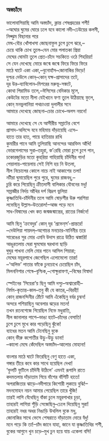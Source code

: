 ### অস্তচাঁদে

ভালোবাসিয়াছি আমি অস্তচাঁদ, ক্লান্ত শেষপ্রহরের শশী!  
–অঘোর ঘুমের ঘোরে ঢলে যবে কালো নদী–ঢেউয়ের কলসী,  
নিঝ্ঝুম বিছানার পরে  
মেঘ-বৌর খোঁপাখসা জোছনাফুল চুপে চুপে ঝরে,–  
চেয়ে থাকি চোখ তুলে–যেন মোর পলাতকা প্রিয়া  
মেঘের ঘোমটা তুলে প্রেত-চাঁদে সচকিতে ওঠে শিহরিয়া!  
সে যেন দেখেছে মোরে জন্মে জন্মে ফিরে ফিরে ফিরে  
মাঠে ঘাটে একা একা,–বুনোহাঁস–জোনাকির ভিড়ে!  
দুশ্চর দেউলে কোন্–কোন্ যক্ষ-প্রাসাদের তটে,  
দূর উর–ব্যাবিলোন–মিশরের মরুভূ-সঙ্কটে,  
কোথা পিরামিড তলে,–ঈসিসের বেদিকার মূলে,  
কেউটের মতো নীলা যেইখানে ফণা তুলে উঠিয়াছে ফুলে,  
কোন্ মনভুলানিয়া পথচাওয়া দুলালীর সনে  
আমারে দেখেছে জোছনা–চোর চোখে–অলস নয়নে!  

আমারে দেখেছে সে যে আসীরীয় সম্রাটের বেশে  
প্রাসাদ-অলিন্দে যবে মহিমায় দাঁড়ায়েছি এসে–  
হাতে তার হাত, পায়ে হাতিয়ার রাখি  
কুমারীর পানে আমি তুলিয়াছি আনন্দের আরক্তিম আঁখি!  
ভোরগেলাসের সুরা–তহুরা, ক’রেছি মোরা চুপে চুপে পান,  
চকোরজুড়ির মতো কুহরিয়া গাহিয়াছি চাঁদিনীর গান!  
পেয়ালায়-পায়েলায় সেই নিশি হয় নি উতলা,  
নীল নিচোলের কোলে নাচে নাই আকাশের তলা!  
নটীরা ঘুমায়েছিল পুরে পুরে, ঘুমের রাজবধূ,–  
চুরি করে পিয়েছিনু ক্রীতদাসী বালিকার যৌবনের মধু!  
সম্রাজ্ঞীর নির্দয় আঁখির দর্প বিদ্রূপ ভুলিয়া  
কৃষ্ণাতিথি-চাঁদিনীর তলে আমি ষোড়শীর উরু পরশিয়া  
লভেছিনু উল্লাস–উতরোল!–আজ পড়ে মনে  
সাধ-বিষাদের খেদ কত জন্মজন্মান্তের, রাতের নির্জনে!  

আমি ছিনু ‘ক্রবেদুর’ কোন্ দূর ‘প্রভেন্‌স’-প্রান্তরে!  
–দেউলিয়া পায়দল্–অগোচর মনচোর-মানিনীর তরে  
সারেঙের সুর মোর এমনি উদাস রাত্রে উঠিত ঝঙ্কারি!  
আঙুরতলায় ঘেরা ঘুমঘোর ঘরখানা ছাড়ি  
ঘুঘুর পাখনা মেলি মোর পানে আসিল পিয়ারা;  
মেঘের ময়ূরপাখে জেগেছিল এলোমেলো তারা!  
–‘অলিভ’ পাতার ফাঁকে চুনচোখে চেয়েছিল চাঁদ,  
মিলননিশার শেষে–বৃশ্চিক,–গোক্ষুরাফণা,–বিষের বিস্বাদ!  

স্পেইনের ‘সিয়েরা’য় ছিনু আমি দস্যু–অশ্বারোহী–  
নির্মম-কৃতান্ত-কাল–তবু কী যে কাতর,–বিরহী!  
কোন্ রাজনন্দিনীর ঠোঁটে আমি এঁকেছিনু বর্বর চুম্বন!  
অন্দরে পশিয়াছিনু অবেলার ঝড়ের মতন!  
তখন রতনশেজে গিয়েছিল নিভে মধুরাতি,  
নীল জানালার পাশে–ভাঙা হাটে–চাঁদের বেসাতি!  
চুপে চুপে মুখে কার পড়েছিনু ঝুঁকে!  
ব্যাধের মতন আমি টেনেছিনু বুকে  
কোন্ ভীরু কপোতীর উড়ু-উড়ু ডানা!  
–কালো মেঘে কেঁদেছিল অস্তচাঁদ–আলোর মোহানা!  

বাংলার মাঠে ঘাটে ফিরেছিনু বেণু হাতে একা,  
গঙ্গার তীরে কবে কার সাথে হয়েছিল দেখা!  
‘ফুলটি ফুটিলে চাঁদিনী উঠিলে’ এমনই রূপালি রাতে  
কদমতলায় দাঁড়াতাম গিয়ে বাঁশের বাঁশিটি হাতে!  
অপরাজিতার ঝাড়ে–নদীপারে কিশোরী লুকায়ে বুঝি!–  
মদনমোহন নয়ন আমার পেয়েছিল তারে খুঁজি!  
তারই লাগি বেঁধেছিনু বাঁকা চুলে ময়ূরপাখার চূড়া,  
তাহারই লাগিয়া শুঁড়ি সেজেছিনু–ঢেলে দিয়েছিনু সুরা!  
তাহারই নধর অধর নিঙাড়ি উথলিল বুকে মধু,  
জোনাকির সাথে ভেসে শেষরাতে দাঁড়াতাম দোরে বঁধু!  
মনে পড়ে কি তা!–চাঁদ জানে যাহা, জানে যা কৃষ্ণাতিথির শশী,  
বুকের আগুনে খুন চড়ে–মুখ চুন হয়ে যায় একেলা বসি!  
